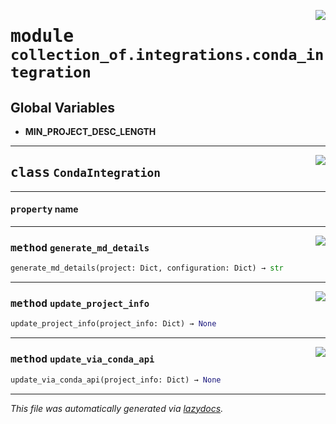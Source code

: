 <!-- markdownlint-disable -->

<a href="https://github.com/khulnasoft/collection-of-generator/blob/main/src/collection_of/integrations/conda_integration.py#L0"><img align="right" style="float:right;" src="https://img.shields.io/badge/-source-cccccc?style=flat-square"></a>

# <kbd>module</kbd> `collection_of.integrations.conda_integration`




**Global Variables**
---------------
- **MIN_PROJECT_DESC_LENGTH**


---

<a href="https://github.com/khulnasoft/collection-of-generator/blob/main/src/collection_of/integrations/conda_integration.py#L16"><img align="right" style="float:right;" src="https://img.shields.io/badge/-source-cccccc?style=flat-square"></a>

## <kbd>class</kbd> `CondaIntegration`





---

#### <kbd>property</kbd> name







---

<a href="https://github.com/khulnasoft/collection-of-generator/blob/main/src/collection_of/integrations/conda_integration.py#L41"><img align="right" style="float:right;" src="https://img.shields.io/badge/-source-cccccc?style=flat-square"></a>

### <kbd>method</kbd> `generate_md_details`

```python
generate_md_details(project: Dict, configuration: Dict) → str
```





---

<a href="https://github.com/khulnasoft/collection-of-generator/blob/main/src/collection_of/integrations/conda_integration.py#L21"><img align="right" style="float:right;" src="https://img.shields.io/badge/-source-cccccc?style=flat-square"></a>

### <kbd>method</kbd> `update_project_info`

```python
update_project_info(project_info: Dict) → None
```





---

<a href="https://github.com/khulnasoft/collection-of-generator/blob/main/src/collection_of/integrations/conda_integration.py#L101"><img align="right" style="float:right;" src="https://img.shields.io/badge/-source-cccccc?style=flat-square"></a>

### <kbd>method</kbd> `update_via_conda_api`

```python
update_via_conda_api(project_info: Dict) → None
```








---

_This file was automatically generated via [lazydocs](https://github.com/khulnasoft/lazydocs)._
